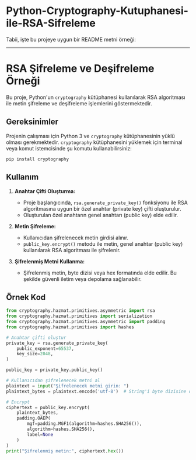 # Python-Cryptography-Kutuphanesi-ile-RSA-Sifreleme

Tabii, işte bu projeye uygun bir README metni örneği:

---

# RSA Şifreleme ve Deşifreleme Örneği

Bu proje, Python'un `cryptography` kütüphanesi kullanılarak RSA algoritması ile metin şifreleme ve deşifreleme işlemlerini göstermektedir.

## Gereksinimler

Projenin çalışması için Python 3 ve `cryptography` kütüphanesinin yüklü olması gerekmektedir. `cryptography` kütüphanesini yüklemek için terminal veya komut istemcisinde şu komutu kullanabilirsiniz:

```
pip install cryptography
```

## Kullanım

1. **Anahtar Çifti Oluşturma:**

   - Proje başlangıcında, `rsa.generate_private_key()` fonksiyonu ile RSA algoritmasına uygun bir özel anahtar (private key) çifti oluşturulur.
   - Oluşturulan özel anahtarın genel anahtarı (public key) elde edilir.

2. **Metin Şifreleme:**

   - Kullanıcıdan şifrelenecek metin girdisi alınır.
   - `public_key.encrypt()` metodu ile metin, genel anahtar (public key) kullanılarak RSA algoritması ile şifrelenir.

3. **Şifrelenmiş Metni Kullanma:**

   - Şifrelenmiş metin, byte dizisi veya hex formatında elde edilir. Bu şekilde güvenli iletim veya depolama sağlanabilir.

## Örnek Kod

```python
from cryptography.hazmat.primitives.asymmetric import rsa
from cryptography.hazmat.primitives import serialization
from cryptography.hazmat.primitives.asymmetric import padding
from cryptography.hazmat.primitives import hashes

# Anahtar çifti oluştur
private_key = rsa.generate_private_key(
    public_exponent=65537,
    key_size=2048,
)

public_key = private_key.public_key()

# Kullanıcıdan şifrelenecek metni al
plaintext = input("Şifrelenecek metni girin: ")
plaintext_bytes = plaintext.encode('utf-8')  # String'i byte dizisine dönüştürme

# Encrypt
ciphertext = public_key.encrypt(
    plaintext_bytes,
    padding.OAEP(
        mgf=padding.MGF1(algorithm=hashes.SHA256()),
        algorithm=hashes.SHA256(),
        label=None
    )
)
print("Şifrelenmiş metin:", ciphertext.hex())
```

